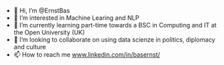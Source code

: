 - 👋 Hi, I’m @ErnstBas
- 👀 I’m interested in Machine Learing and NLP 
- 🌱 I’m currently learning part-time towards a BSC in Computing and IT at the Open University (UK)
- 💞️ I’m looking to collaborate on using data scienze in politics, diplomacy and culture
- 📫 How to reach me www.linkedin.com/in/basernst/

<!---
ErnstBas/ErnstBas is a ✨ special ✨ repository because its `README.md` (this file) appears on your GitHub profile.
You can click the Preview link to take a look at your changes.
--->
